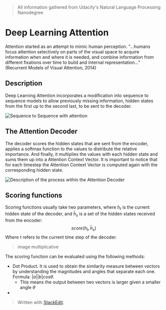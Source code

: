> All information gathered from Udacity's Natural Language Processing Nanodegree

# Deep Learning Attention

Attention started as an attempt to mimic human perception. "...humans focus attention selectively on parts of the visual space to acquire information when and where it is needed, and combine information from different fixations over time to build and internal representation..." (Recurrent Models of Visual Attention, 2014)

## Description

Deep Learning Attention incorporates a modification into sequence to sequence models to allow previously missing information, hidden states from the first up to the second last, to be sent to the decoder.

![Sequence to Sequence with attention](https://raw.githubusercontent.com/euphonie/study-notes/master/Computer%20Science/Theory/Natural%20Language%20Processing/Deep%20Learning%20Attention/s2sattention.png)

## The Attention Decoder

The decoder scores the hidden states that are sent from the encoder, applies a softmax function to the values to distribute the relative importance. And finally, it multiplies the values with each hidden state and sums them up into a Attention Context Vector. 
It is important to notice that for each timestep the Attention Context Vector is computed again with the corresponding hidden state.

![Description of the process within the Attention Decoder](https://raw.githubusercontent.com/euphonie/study-notes/master/Computer%20Science/Theory/Natural%20Language%20Processing/Deep%20Learning%20Attention/contextvector.png)


## Scoring functions

Scoring functions usually take two parameters, where $h_t$ is the current hidden state of the decoder, and $\bar{h}_s$ is a set of the hidden states received from the encoder: 
$$
score(h_t, \bar{h}_s)
$$
Where $t$ refers to the current time step of the decoder.

> image multiplicative

The scoring function can be evaluated using the following methods: 
- Dot Product. It is used to obtain the similarity measure between vectors by understanding the magnitudes and angles that separate each one. Formula: $|a||b|cos\theta$.
	- This means the output between two vectors is larger given a smaller angle $\theta$
- 

> Written with [StackEdit](https://stackedit.io/).
<!--stackedit_data:
eyJoaXN0b3J5IjpbLTY2MzM0NjA3OCwtMTA1NDAxNjM5NiwtMT
k5ODc5MjE4MywxMDU3NzY4NDQsLTE3NDI4MzkwODAsLTEwNzU2
NDAzMjEsNzQ4NTIwMTk1XX0=
-->